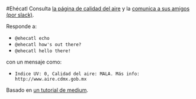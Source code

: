 #Ehécatl
Consulta [la página de calidad del aire](http://aire.cdmx.gob.mx) y la [comunica a sus amigos (por slack)](http://ehecatl-bot.herokuapp.com/login).

Responde a:
- `@ehecatl echo`
- `@ehecatl how's out there?`
- `@ehecatl hello there!`

con un mensaje como:
- `Indice UV: 0, Calidad del aire: MALA. Más info: http://www.aire.cdmx.gob.mx`


Basado en [un tutorial de medium](https://medium.com/slack-developer-blog/easy-peasy-bots-getting-started-96b65e6049bf).
